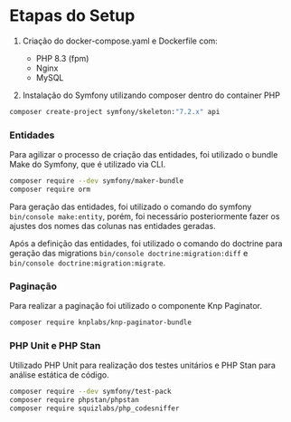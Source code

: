 # Etapas do Setup

1. Criação do docker-compose.yaml e Dockerfile com:
    - PHP 8.3 (fpm)
    - Nginx
    - MySQL

2. Instalação do Symfony utilizando composer dentro do container PHP
```bash
composer create-project symfony/skeleton:"7.2.x" api
```
### Entidades

Para agilizar o processo de criação das entidades, foi utilizado o bundle Make do Symfony, que é utilizado via CLI.

```bash
composer require --dev symfony/maker-bundle
composer require orm
```

Para geração das entidades, foi utilizado o comando do symfony `bin/console make:entity`, porém, foi necessário posteriormente fazer os ajustes dos nomes das colunas nas entidades geradas.

Após a definição das entidades, foi utilizado o comando do doctrine para geração das migrations `bin/console doctrine:migration:diff` e `bin/console doctrine:migration:migrate`.

### Paginação

Para realizar a paginação foi utilizado o componente Knp Paginator.
```bash
composer require knplabs/knp-paginator-bundle
```

### PHP Unit e PHP Stan
Utilizado PHP Unit para realização dos testes unitários e PHP Stan para análise estática de código.

```bash
composer require --dev symfony/test-pack
composer require phpstan/phpstan
composer require squizlabs/php_codesniffer
```
